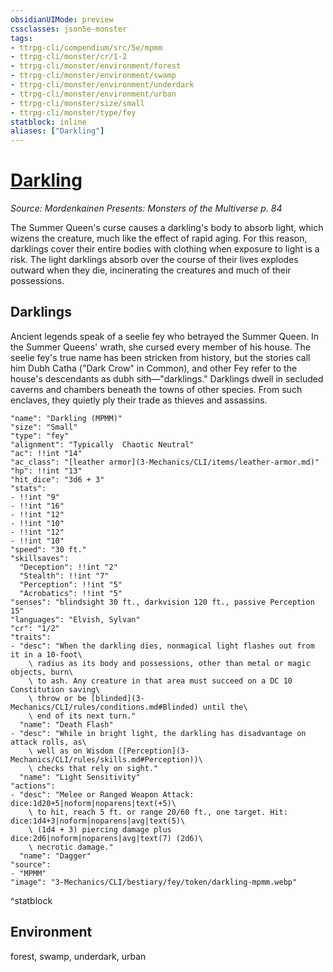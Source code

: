 ```yaml
---
obsidianUIMode: preview
cssclasses: json5e-monster
tags:
- ttrpg-cli/compendium/src/5e/mpmm
- ttrpg-cli/monster/cr/1-2
- ttrpg-cli/monster/environment/forest
- ttrpg-cli/monster/environment/swamp
- ttrpg-cli/monster/environment/underdark
- ttrpg-cli/monster/environment/urban
- ttrpg-cli/monster/size/small
- ttrpg-cli/monster/type/fey
statblock: inline
aliases: ["Darkling"]
---
```

# [Darkling](3-Mechanics\CLI\bestiary\fey/darkling-mpmm.md)
*Source: Mordenkainen Presents: Monsters of the Multiverse p. 84*  

The Summer Queen's curse causes a darkling's body to absorb light, which wizens the creature, much like the effect of rapid aging. For this reason, darklings cover their entire bodies with clothing when exposure to light is a risk. The light darklings absorb over the course of their lives explodes outward when they die, incinerating the creatures and much of their possessions.

## Darklings

Ancient legends speak of a seelie fey who betrayed the Summer Queen. In the Summer Queens' wrath, she cursed every member of his house. The seelie fey's true name has been stricken from history, but the stories call him Dubh Catha ("Dark Crow" in Common), and other Fey refer to the house's descendants as dubh sith—"darklings." Darklings dwell in secluded caverns and chambers beneath the towns of other species. From such enclaves, they quietly ply their trade as thieves and assassins.

```statblock
"name": "Darkling (MPMM)"
"size": "Small"
"type": "fey"
"alignment": "Typically  Chaotic Neutral"
"ac": !!int "14"
"ac_class": "[leather armor](3-Mechanics/CLI/items/leather-armor.md)"
"hp": !!int "13"
"hit_dice": "3d6 + 3"
"stats":
- !!int "9"
- !!int "16"
- !!int "12"
- !!int "10"
- !!int "12"
- !!int "10"
"speed": "30 ft."
"skillsaves":
  "Deception": !!int "2"
  "Stealth": !!int "7"
  "Perception": !!int "5"
  "Acrobatics": !!int "5"
"senses": "blindsight 30 ft., darkvision 120 ft., passive Perception 15"
"languages": "Elvish, Sylvan"
"cr": "1/2"
"traits":
- "desc": "When the darkling dies, nonmagical light flashes out from it in a 10-foot\
    \ radius as its body and possessions, other than metal or magic objects, burn\
    \ to ash. Any creature in that area must succeed on a DC 10 Constitution saving\
    \ throw or be [blinded](3-Mechanics/CLI/rules/conditions.md#Blinded) until the\
    \ end of its next turn."
  "name": "Death Flash"
- "desc": "While in bright light, the darkling has disadvantage on attack rolls, as\
    \ well as on Wisdom ([Perception](3-Mechanics/CLI/rules/skills.md#Perception))\
    \ checks that rely on sight."
  "name": "Light Sensitivity"
"actions":
- "desc": "Melee or Ranged Weapon Attack: dice:1d20+5|noform|noparens|text(+5)\
    \ to hit, reach 5 ft. or range 20/60 ft., one target. Hit: dice:1d4+3|noform|noparens|avg|text(5)\
    \ (1d4 + 3) piercing damage plus dice:2d6|noform|noparens|avg|text(7) (2d6)\
    \ necrotic damage."
  "name": "Dagger"
"source":
- "MPMM"
"image": "3-Mechanics/CLI/bestiary/fey/token/darkling-mpmm.webp"
```
^statblock

## Environment

forest, swamp, underdark, urban
